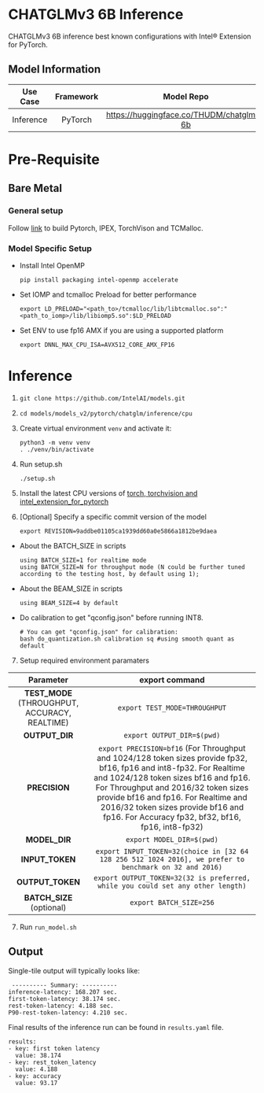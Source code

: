 # CHATGLMv3 6B Inference

CHATGLMv3 6B inference best known configurations with Intel® Extension for PyTorch.

## Model Information

| **Use Case** | **Framework** | **Model Repo** | **Branch/Commit/Tag** | **Optional Patch** |
|:---:| :---: |:--------------:|:---------------------:|:------------------:|
|  Inference   |    PyTorch    |       https://huggingface.co/THUDM/chatglm3-6b       |           -           |         -          |

# Pre-Requisite
## Bare Metal
### General setup

Follow [link](https://github.com/IntelAI/models/blob/master/docs/general/pytorch/BareMetalSetup.md) to build Pytorch, IPEX, TorchVison and TCMalloc.

### Model Specific Setup

* Install Intel OpenMP
  ```
  pip install packaging intel-openmp accelerate
  ```
* Set IOMP and tcmalloc Preload for better performance
  ```
  export LD_PRELOAD="<path_to>/tcmalloc/lib/libtcmalloc.so":"<path_to_iomp>/lib/libiomp5.so":$LD_PRELOAD
  ```

* Set ENV to use fp16 AMX if you are using a supported platform
  ```
  export DNNL_MAX_CPU_ISA=AVX512_CORE_AMX_FP16
  ```

# Inference
1. `git clone https://github.com/IntelAI/models.git`
2. `cd models/models_v2/pytorch/chatglm/inference/cpu`
3. Create virtual environment `venv` and activate it:
    ```
    python3 -m venv venv
    . ./venv/bin/activate
    ```
4. Run setup.sh
    ```
    ./setup.sh
    ```
5. Install the latest CPU versions of [torch, torchvision and intel_extension_for_pytorch](https://intel.github.io/intel-extension-for-pytorch/index.html#installation)

6.  [Optional] Specify a specific commit version of the model
    ```
    export REVISION=9addbe01105ca1939dd60a0e5866a1812be9daea
    ```

  * About the BATCH_SIZE in scripts
    ```
    using BATCH_SIZE=1 for realtime mode
    using BATCH_SIZE=N for throughput mode (N could be further tuned according to the testing host, by default using 1);
    ```

  * About the BEAM_SIZE in scripts
    ```
    using BEAM_SIZE=4 by default
    ```

  * Do calibration to get "qconfig.json" before running INT8.
    ```
    # You can get "qconfig.json" for calibration:
    bash do_quantization.sh calibration sq #using smooth quant as default
    ```

7. Setup required environment paramaters

| **Parameter**                |                                  **export command**                                  |
|:---------------------------:|:------------------------------------------------------------------------------------:|
| **TEST_MODE** (THROUGHPUT, ACCURACY, REALTIME)              | `export TEST_MODE=THROUGHPUT`                  |
| **OUTPUT_DIR**               |                               `export OUTPUT_DIR=$(pwd)`                               |
| **PRECISION**     |                  `export PRECISION=bf16` (For Throughput and 1024/128 token sizes provide fp32, bf16, fp16 and int8-fp32. For Realtime and 1024/128 token sizes bf16 and fp16.  For Throughput and 2016/32 token sizes provide bf16 and fp16. For Realtime and 2016/32 token sizes provide bf16 and fp16. For Accuracy fp32, bf32, bf16, fp16, int8-fp32) |
| **MODEL_DIR**               |                               `export MODEL_DIR=$(pwd)`                               |
| **INPUT_TOKEN** | `export INPUT_TOKEN=32(choice in [32 64 128 256 512 1024 2016], we prefer to benchmark on 32 and 2016)`   |
| **OUTPUT_TOKEN** | `export OUTPUT_TOKEN=32(32 is preferred, while you could set any other length)`   |
| **BATCH_SIZE** (optional)   |                               `export BATCH_SIZE=256`                                |

7. Run `run_model.sh`

## Output

Single-tile output will typically looks like:

```
 ---------- Summary: ----------
inference-latency: 168.207 sec.
first-token-latency: 38.174 sec.
rest-token-latency: 4.188 sec.
P90-rest-token-latency: 4.210 sec.
```
Final results of the inference run can be found in `results.yaml` file.
```
results:
- key: first token latency
  value: 38.174
- key: rest_token_latency
  value: 4.188
- key: accuracy
  value: 93.17
```
